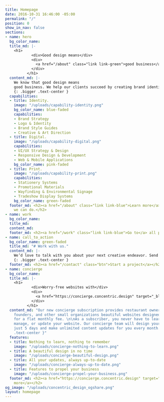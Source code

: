 ```yaml
---
title: Homepage
date: 2016-10-31 16:46:00 -05:00
permalink: "/"
position: 0
show_in_nav: false
sections:
- name: hero
  bg_color_name: 
  title_md: |-
    <h1>
            <div>Good design means</div>
            <div>
              <a href="/about" class="link link-green">good business</a>.
            </div>
          </h1>
  content_md: |-
    We know that good design means
    good business. We help our clients succeed by creating brand identities, digital experiences, and print materials that communicate clearly, achieve marketing goals, and look fantastic.
    {: .bigger .text-center }
  capabilities:
  - title: Identity.
    image: "/uploads/capability-identity.png"
    bg_color_name: blue-faded
    capabilities:
    - Brand Strategy
    - Logo & Identity
    - Brand Style Guides
    - Creative & Art Direction
  - title: Digital.
    image: "/uploads/capability-digital.png"
    capabilities:
    - UI/UX Strategy & Design
    - Responsive Design & Development
    - Web & Mobile Applications
    bg_color_name: pink-faded
  - title: Print.
    image: "/uploads/capability-print.png"
    capabilities:
    - Stationery Systems
    - Promotional Materials
    - Wayfinding & Environmental Signage
    - Tradeshow Display Systems
    bg_color_name: green-faded
  footer_md: <h2><a href="/about" class="link link-blue">Learn more</a> about what
    we can do.</h2>
- name: work
  bg_color_name: 
  title_md: 
  content_md: 
  footer_md: <h2><a href="/work" class="link link-blue">Go to</a> all projects.</h2>
- name: call_to_action
  bg_color_name: green-faded
  title_md: "# Work with us."
  content_md: |-
    We’d love to talk with you about your next creative endeavor. Send us a note or give us a call and let’s start a new project together.
    {: .bigger .text-center }
  footer_md: <h2><a href="/contact" class="btn">Start a project</a></h2>
- name: concierge
  bg_color_name: 
  title_md: |-
    <h1>
            <div>Worry-free websites with</div>
            <div>
              <a href="https://concierge.concentric.design" target="_blank" class="link link-blue">concierge service</a>.
            </div>
          </h1>
  content_md: "Our new concierge subscription provides restaurant owners, startup
    founders, and other small organizations beautiful websites designed and maintained
    for a flat monthly fee. \n\nAs a subscriber, you never have to learn how to design,
    manage, or update your website. Our concierge team will design your website in
    just 5 days and make unlimited content updates for you every month.\n{: .bigger
    .text-center }"
  features:
  - title: Nothing to learn, nothing to remember
    image: "/uploads/concierge-nothing-to-learn.png"
  - title: A beautiful design in no time
    image: "/uploads/concierge-beautiful-design.png"
  - title: All your updates, always up-to-date
    image: "/uploads/concierge-always-up-to-date.png"
  - title: Features to propel your business
    image: "/uploads/concierge-propel-your-business.png"
  footer_md: <h2><a href="https://concierge.concentric.design" target="_blank" class="btn">Learn
    more</a></h2>
og_image: "/uploads/concentric_design_ogshare.png"
layout: homepage
---
```



